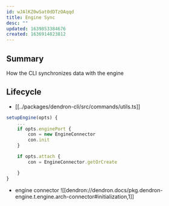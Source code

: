 ```yaml
---
id: wJAlKZ0wSat0dDTzOAqqd
title: Engine Sync
desc: ""
updated: 1639853384676
created: 1636914823812
---
```


## Summary

How the CLI synchronizes data with the engine

## Lifecycle

- [[../packages/dendron-cli/src/commands/utils.ts]]

```ts
setupEngine(opts) {
    ...
    if opts.enginePort {
        con = new EngineConnector
        con.init
    }

    if opts.attach {
        con = EngineConnector.getOrCreate

    }
}
```

- engine connector
  ![[dendron://dendron.docs/pkg.dendron-engine.t.engine.arch-connector#initialization,1]]
